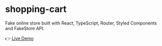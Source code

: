 # shopping-cart

Fake online store built with React, TypeScript, Router, Styled Components and FakeStore API.

👉 [Live Demo](https://dima-sheiko.github.io/shopping-cart/)
